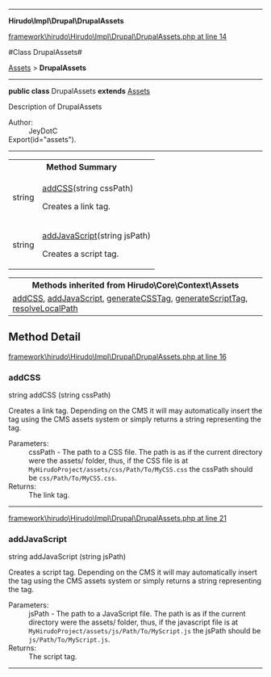 

- - -

**Hirudo\Impl\Drupal\DrupalAssets**


<a href="https://github.com/JeyDotC/Hirudo/blob/master/framework/hirudo/Hirudo/Impl/Drupal/DrupalAssets.php#L14" target='_blank'>framework\hirudo\Hirudo\Impl\Drupal\DrupalAssets.php at line 14</a>

#Class DrupalAssets#

<a href="https://github.com/JeyDotC/Hirudo-docs/blob/master/Hirudo/Core/Context/Assets.md">Assets</a>
 &gt; **DrupalAssets**




- - -

<p><strong>public  class</strong> <span>DrupalAssets</span>
<strong>extends</strong> <a href="https://github.com/JeyDotC/Hirudo-docs/blob/master/Hirudo/Core/Context/Assets.md">Assets</a>

</p>

<div class="comment" id="overview_description"><p>Description of DrupalAssets</p></div>

<dl>
<dt>Author:</dt>
<dd>JeyDotC</dd>
<dt>Export(id="assets").</dt>
</dl>


<hr />

<table id="summary_method">
<tr><th colspan="2">Method Summary</th></tr>
<tr>
<td><span class='k'></span> <span class='nx'>string</span></td>
<td class="description"><p class="name"><a href="#addcss">addCSS</a>(string cssPath)</p><p class="description">Creates a link tag. </p></td>
</tr>
<tr>
<td><span class='k'></span> <span class='nx'>string</span></td>
<td class="description"><p class="name"><a href="#addjavascript">addJavaScript</a>(string jsPath)</p><p class="description">Creates a script tag. </p></td>
</tr>
</table>

<table class="inherit">
<tr><th colspan="2">Methods inherited from Hirudo\Core\Context\Assets</th></tr>
<tr><td><a href="https://github.com/JeyDotC/Hirudo-docs/blob/master/Hirudo/Core/Context/Assets.md#addcss">addCSS</a>, <a href="https://github.com/JeyDotC/Hirudo-docs/blob/master/Hirudo/Core/Context/Assets.md#addjavascript">addJavaScript</a>, <a href="https://github.com/JeyDotC/Hirudo-docs/blob/master/Hirudo/Core/Context/Assets.md#generatecsstag">generateCSSTag</a>, <a href="https://github.com/JeyDotC/Hirudo-docs/blob/master/Hirudo/Core/Context/Assets.md#generatescripttag">generateScriptTag</a>, <a href="https://github.com/JeyDotC/Hirudo-docs/blob/master/Hirudo/Core/Context/Assets.md#resolvelocalpath">resolveLocalPath</a></td></tr></table>

<h2 id="detail_method">Method Detail</h2>

<a href="https://github.com/JeyDotC/Hirudo/blob/master/framework/hirudo/Hirudo/Impl/Drupal/DrupalAssets.php#L16" target='_blank'>framework\hirudo\Hirudo\Impl\Drupal\DrupalAssets.php at line 16</a>

<h3 id="addCSS()">addCSS</h3>
<span class='k'></span> <span class='nx'>string</span> <span class='nf'>addCSS</span> (string cssPath)

<div class="details">
<p><p>Creates a link tag. Depending on the CMS it will may automatically insert
the tag using the CMS assets system or simply returns a string representing
the tag.</p></p><dl>
<dt>Parameters:</dt>
<dd>cssPath - The path to a CSS file. The path is as if the current directory were the assets/ folder, thus, if the CSS file is at <code>MyHirudoProject/assets/css/Path/To/MyCSS.css</code> the cssPath should be <code>css/Path/To/MyCSS.css</code>.</dd>
<dt>Returns:</dt>
<dd>The link tag.</dd>
</dl>

</div>

- - -


<a href="https://github.com/JeyDotC/Hirudo/blob/master/framework/hirudo/Hirudo/Impl/Drupal/DrupalAssets.php#L21" target='_blank'>framework\hirudo\Hirudo\Impl\Drupal\DrupalAssets.php at line 21</a>

<h3 id="addJavaScript()">addJavaScript</h3>
<span class='k'></span> <span class='nx'>string</span> <span class='nf'>addJavaScript</span> (string jsPath)

<div class="details">
<p><p>Creates a script tag. Depending on the CMS it will may automatically insert
the tag using the CMS assets system or simply returns a string representing
the tag.</p></p><dl>
<dt>Parameters:</dt>
<dd>jsPath - The path to a JavaScript file. The path is as if the current directory were the assets/ folder, thus, if the javascript file is at <code>MyHirudoProject/assets/js/Path/To/MyScript.js</code> the jsPath should be <code>js/Path/To/MyScript.js</code>.</dd>
<dt>Returns:</dt>
<dd>The script tag.</dd>
</dl>

</div>

- - -

